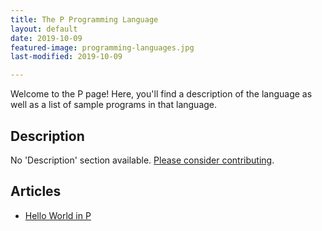 ```yaml
---
title: The P Programming Language
layout: default
date: 2019-10-09
featured-image: programming-languages.jpg
last-modified: 2019-10-09

---
```


Welcome to the P page! Here, you'll find a description of the language as well as a list of sample programs in that language.

## Description

No 'Description' section available. [Please consider contributing](https://github.com/TheRenegadeCoder/sample-programs-website).

## Articles

- [Hello World in P](https://sampleprograms.io/projects/hello-world/p)
